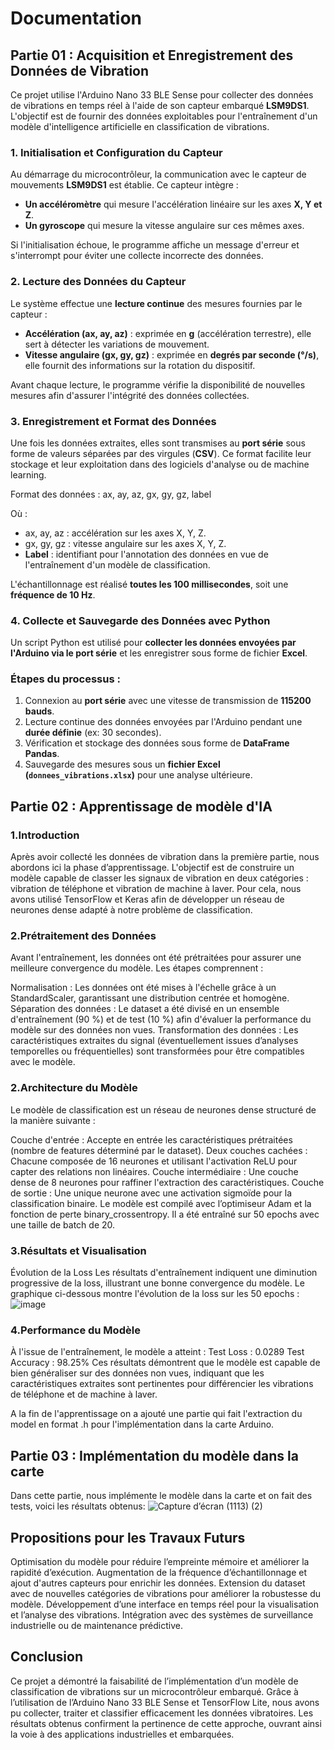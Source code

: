 # Documentation

## Partie 01 : Acquisition et Enregistrement des Données de Vibration

Ce projet utilise l'Arduino Nano 33 BLE Sense pour collecter des données de vibrations en temps réel à l'aide de son capteur embarqué **LSM9DS1**. L'objectif est de fournir des données exploitables pour l'entraînement d'un modèle d'intelligence artificielle en classification de vibrations.

### 1. Initialisation et Configuration du Capteur
Au démarrage du microcontrôleur, la communication avec le capteur de mouvements **LSM9DS1** est établie. Ce capteur intègre :
- **Un accéléromètre** qui mesure l'accélération linéaire sur les axes **X, Y et Z**.
- **Un gyroscope** qui mesure la vitesse angulaire sur ces mêmes axes.

Si l'initialisation échoue, le programme affiche un message d'erreur et s'interrompt pour éviter une collecte incorrecte des données.

### 2. Lecture des Données du Capteur
Le système effectue une **lecture continue** des mesures fournies par le capteur :
- **Accélération (⁠ax, ay, az⁠)** : exprimée en **g** (accélération terrestre), elle sert à détecter les variations de mouvement.
- **Vitesse angulaire (⁠gx, gy, gz⁠)** : exprimée en **degrés par seconde (°/s)**, elle fournit des informations sur la rotation du dispositif.

Avant chaque lecture, le programme vérifie la disponibilité de nouvelles mesures afin d'assurer l'intégrité des données collectées.

### 3. Enregistrement et Format des Données
Une fois les données extraites, elles sont transmises au **port série** sous forme de valeurs séparées par des virgules (**CSV**). Ce format facilite leur stockage et leur exploitation dans des logiciels d'analyse ou de machine learning.

Format des données :
ax, ay, az, gx, gy, gz, label

Où :
- ax, ay, az : accélération sur les axes X, Y, Z.
- gx, gy, gz : vitesse angulaire sur les axes X, Y, Z.
- **Label** : identifiant pour l'annotation des données en vue de l'entraînement d'un modèle de classification.

L'échantillonnage est réalisé **toutes les 100 millisecondes**, soit une **fréquence de 10 Hz**.

### 4. Collecte et Sauvegarde des Données avec Python
Un script Python est utilisé pour **collecter les données envoyées par l'Arduino via le port série** et les enregistrer sous forme de fichier **Excel**.

### Étapes du processus :
1. Connexion au **port série** avec une vitesse de transmission de **115200 bauds**.
2. Lecture continue des données envoyées par l'Arduino pendant une **durée définie** (ex: 30 secondes).
3. Vérification et stockage des données sous forme de **DataFrame Pandas**.
4. Sauvegarde des mesures sous un **fichier Excel (`donnees_vibrations.xlsx`)** pour une analyse ultérieure.

## Partie 02 : Apprentissage de modèle d'IA

### 1.Introduction
Après avoir collecté les données de vibration dans la première partie, nous abordons ici la phase d’apprentissage. L'objectif est de construire un modèle capable de classer les signaux de vibration en deux catégories : vibration de téléphone et vibration de machine à laver. Pour cela, nous avons utilisé TensorFlow et Keras afin de développer un réseau de neurones dense adapté à notre problème de classification.

### 2.Prétraitement des Données
Avant l'entraînement, les données ont été prétraitées pour assurer une meilleure convergence du modèle. Les étapes comprennent :

Normalisation : Les données ont été mises à l'échelle grâce à un StandardScaler, garantissant une distribution centrée et homogène.
Séparation des données : Le dataset a été divisé en un ensemble d'entraînement (90 %) et de test (10 %) afin d'évaluer la performance du modèle sur des données non vues.
Transformation des données : Les caractéristiques extraites du signal (éventuellement issues d’analyses temporelles ou fréquentielles) sont transformées pour être compatibles avec le modèle.

### 2.Architecture du Modèle
Le modèle de classification est un réseau de neurones dense structuré de la manière suivante :

Couche d'entrée : Accepte en entrée les caractéristiques prétraitées (nombre de features déterminé par le dataset).
Deux couches cachées : Chacune composée de 16 neurones et utilisant l'activation ReLU pour capter des relations non linéaires.
Couche intermédiaire : Une couche dense de 8 neurones pour raffiner l'extraction des caractéristiques.
Couche de sortie : Une unique neurone avec une activation sigmoïde pour la classification binaire.
Le modèle est compilé avec l’optimiseur Adam et la fonction de perte binary_crossentropy. Il a été entraîné sur 50 epochs avec une taille de batch de 20.

### 3.Résultats et Visualisation
Évolution de la Loss
Les résultats d'entraînement indiquent une diminution progressive de la loss, illustrant une bonne convergence du modèle. Le graphique ci-dessous montre l'évolution de la loss sur les 50 epochs :
![image](https://github.com/user-attachments/assets/53b38d84-0874-412e-9773-0243ec03f4d6)


### 4.Performance du Modèle
À l'issue de l'entraînement, le modèle a atteint :
Test Loss : 0.0289
Test Accuracy : 98.25%
Ces résultats démontrent que le modèle est capable de bien généraliser sur des données non vues, indiquant que les caractéristiques extraites sont pertinentes pour différencier les vibrations de téléphone et de machine à laver.

A la fin de l'apprentissage on a ajouté une partie qui fait l'extraction du model en format .h pour l'implémentation dans la carte Arduino.

## Partie 03 : Implémentation du modèle dans la carte

Dans cette partie, nous implémente le modèle dans la carte et on fait des tests, voici les résultats obtenus: 
![Capture d’écran (1113) (2)](https://github.com/user-attachments/assets/3a00e09f-39a5-42e3-a7d9-7841c2edf813)

## Propositions pour les Travaux Futurs
Optimisation du modèle pour réduire l’empreinte mémoire et améliorer la rapidité d’exécution.
Augmentation de la fréquence d’échantillonnage et ajout d'autres capteurs pour enrichir les données.
Extension du dataset avec de nouvelles catégories de vibrations pour améliorer la robustesse du modèle.
Développement d’une interface en temps réel pour la visualisation et l’analyse des vibrations.
Intégration avec des systèmes de surveillance industrielle ou de maintenance prédictive.


## Conclusion
Ce projet a démontré la faisabilité de l’implémentation d’un modèle de classification de vibrations sur un microcontrôleur embarqué. Grâce à l’utilisation de l’Arduino Nano 33 BLE Sense et TensorFlow Lite, nous avons pu collecter, traiter et classifier efficacement les données vibratoires. Les résultats obtenus confirment la pertinence de cette approche, ouvrant ainsi la voie à des applications industrielles et embarquées.
